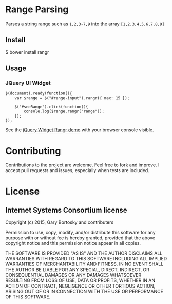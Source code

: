# Range Parsing

Parses a string range such as `1,2,3-7,9` into the array `[1,2,3,4,5,6,7,8,9]`

## Install

$ bower install rangr

## Usage

### JQuery UI Widget

```script
$(document).ready(function(){
    var $range = $("#range-input").rangr({ max: 15 });
    
    $("#seeRange").click(function(){
        console.log($range.rangr("range"));
    });
});
```
See the [jQuery Widget Rangr demo](jqdemo.html) with your browser console visible.

# Contributing

Contributions to the project are welcome. Feel free to fork and improve. I accept pull requests and issues, especially when tests are included.

# License

## Internet Systems Consortium license
Copyright (c) 2015, Gary Bortosky and contributers

Permission to use, copy, modify, and/or distribute this software for any purpose
with or without fee is hereby granted, provided that the above copyright notice
and this permission notice appear in all copies.

THE SOFTWARE IS PROVIDED "AS IS" AND THE AUTHOR DISCLAIMS ALL WARRANTIES WITH
REGARD TO THIS SOFTWARE INCLUDING ALL IMPLIED WARRANTIES OF MERCHANTABILITY AND
FITNESS. IN NO EVENT SHALL THE AUTHOR BE LIABLE FOR ANY SPECIAL, DIRECT,
INDIRECT, OR CONSEQUENTIAL DAMAGES OR ANY DAMAGES WHATSOEVER RESULTING FROM LOSS
OF USE, DATA OR PROFITS, WHETHER IN AN ACTION OF CONTRACT, NEGLIGENCE OR OTHER
TORTIOUS ACTION, ARISING OUT OF OR IN CONNECTION WITH THE USE OR PERFORMANCE OF
THIS SOFTWARE.
